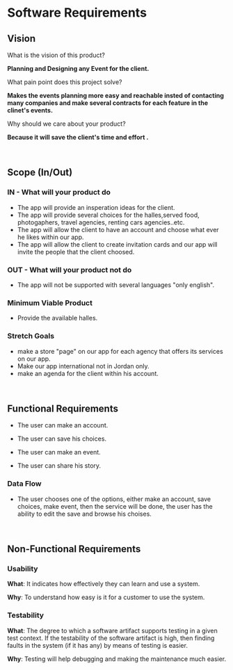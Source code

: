 # Software Requirements

## Vision

What is the vision of this product?

**Planning and Designing any Event for the client.**

What pain point does this project solve?

**Makes the events planning more easy and reachable insted of contacting many companies and make several contracts for each feature in the clinet's events.**

Why should we care about your product?

**Because it will save the client's time and effort .**

&nbsp;

## Scope (In/Out)

### IN - What will your product do

- The app will provide an insperation ideas for the client.
- The app will provide several choices for the halles,served food, photogaphers, travel agencies, renting cars agencies..etc.
- The app will allow the client to have an account and choose what ever he likes within our app.
- The app will allow the client to create invitation cards and our app will invite the people that the client choosed.

### OUT - What will your product not do

- The app will not be supported with several languages "only english".

### Minimum Viable Product

- Provide the available halles.

### Stretch Goals

- make a store "page" on our app for each agency that offers its services on our app.
- Make our app international not in Jordan only.
- make an agenda for the client within his account.

&nbsp;

## Functional Requirements

- The user can make an account.

- The user can save his choices.

- The user can make an event.

- The user can share his story.

### Data Flow

- The user chooses one of the options, either make an account, save choices, make event, then the service will be done, the user has the ability to edit the save and browse his choises.

&nbsp;


## Non-Functional Requirements

### **Usability**

**What**: It indicates how effectively they can learn and use a system.

**Why**: To understand how easy is it for a customer to use the system.

### **Testability**

**What**: The degree to which a software artifact supports testing in a given test context. If the testability of the software artifact is high, then finding faults in the system (if it has any) by means of testing is easier.

**Why**: Testing will help debugging and making the maintenance much easier.